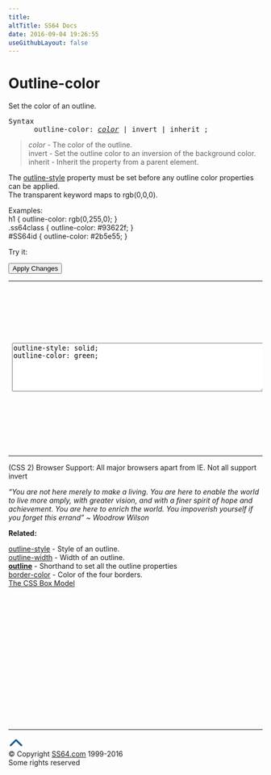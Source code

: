 ```yaml
---
title:
altTitle: SS64 Docs
date: 2016-09-04 19:26:55
useGithubLayout: false
---
```

<!-- #BeginLibraryItem "/Library/head_css.lbi" --><!-- #EndLibraryItem --><h1>Outline-color</h1>
<p>Set the color of an outline.</p>
<pre>Syntax
      outline-color: <i><a href="color.html">color</a> </i>| invert | inherit ;</pre>
<blockquote>
<p><span class="code"><i>color</i></span> - The color of the outline.<br>
<span class="code">invert</span> - Set the outline color to an inversion of the background color.<br>
<span class="code">inherit</span> - Inherit the property from a parent element.</p>
</blockquote>
<p>The <span class="code"><a href="outline-style.html">outline-style</a></span> property must be set before any outline color properties can be applied.<br>
The <span class="code">transparent</span> keyword maps to <span class="code">rgb(0,0,0)</span>.</p>
<p>Examples:<br>
  <span class="code">h1 { outline-color: rgb(0,255,0);  }<br>
    .ss64class { outline-color: #93622f; }</span><br>
    <span class="code">#SS64id { outline-color: #2b5e55;  }</span>    <br>
</p>
<p>Try it:</p><input type="button" onclick="ApplyStyle()" value="Apply Changes">
<table>
  <tbody><tr>
    <td><textarea name="tryit" id="trycode" cols="60" rows="6" onfocus="this.style.background='#fff';" onblur="this.style.background='#eee';" tabindex="1">outline-style: solid;
outline-color: green;
</textarea></td>
    <td><div id="tryresult">Outlines differ from borders in that they  do not take up space, they are drawn above the content and extend out towards the margin.</div></td>
  </tr>
</tbody></table>
<p>(CSS 2) Browser Support:  All major browsers apart from IE. Not all support <span class="code">invert</span></p>
<p class="quote"><i>“You are not here merely to make a living. You are here to enable the world to live more amply, with greater vision, and with a finer spirit of hope and achievement. You are here to enrich the world. You impoverish yourself if you forget this errand” ~ Woodrow Wilson</i></p><p><b>Related:</b></p>
<p><a href="outline-style.html">outline-style</a> - Style of an outline. <br>
<a href="outline-width.html">outline-width</a> - Width of an outline. <b><br>
</b><b><a href="outline.html">outline</a></b> - Shorthand to set all the outline properties<br>
<a href="border-color.html">border-color</a> - Color of the four borders.<br>
<a href="syntax-box-model.html">The CSS Box Model</a></p><!-- #BeginLibraryItem "/Library/foot_css.lbi" --><p>
<!-- CSS -->
<ins class="adsbygoogle" style="display:inline-block;width:300px;height:250px" data-ad-client="ca-pub-6140977852749469" data-ad-slot="2739097502"></ins>
<script>
(adsbygoogle = window.adsbygoogle || []).push({});
</script></p>
<hr>
<div id="bl" class="footer"><a href="outline-color.html#"><img src="../images/top.png" width="30" height="22" alt="Back to the Top"></a></div>
<div id="br" class="footer, tagline">© Copyright <a href="http://ss64.com/">SS64.com</a> 1999-2016<br>
Some rights reserved</div><!-- #EndLibraryItem -->

